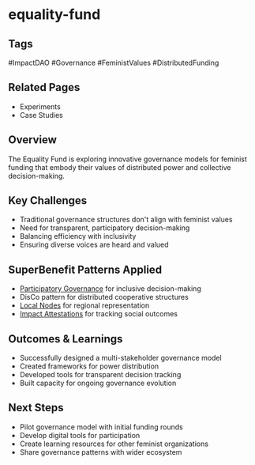 # equality-fund

## Tags
#ImpactDAO #Governance #FeministValues #DistributedFunding

## Related Pages
- Experiments
- Case Studies

## Overview
The Equality Fund is exploring innovative governance models for feminist funding that embody their values of distributed power and collective decision-making.

## Key Challenges
- Traditional governance structures don't align with feminist values
- Need for transparent, participatory decision-making
- Balancing efficiency with inclusivity
- Ensuring diverse voices are heard and valued

## SuperBenefit Patterns Applied
- [Participatory Governance](tags/participatory-governance.md) for inclusive decision-making
- DisCo pattern for distributed cooperative structures
- [Local Nodes](tags/local-nodes.md) for regional representation
- [Impact Attestations](tags/impact-attestations.md) for tracking social outcomes

## Outcomes & Learnings
- Successfully designed a multi-stakeholder governance model
- Created frameworks for power distribution
- Developed tools for transparent decision tracking
- Built capacity for ongoing governance evolution

## Next Steps
- Pilot governance model with initial funding rounds
- Develop digital tools for participation
- Create learning resources for other feminist organizations
- Share governance patterns with wider ecosystem